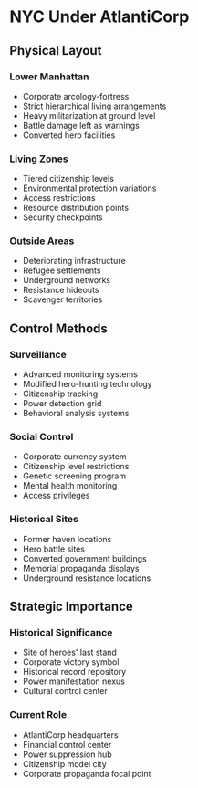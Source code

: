 # NYC Under AtlantiCorp

## Physical Layout

### Lower Manhattan
- Corporate arcology-fortress
- Strict hierarchical living arrangements
- Heavy militarization at ground level
- Battle damage left as warnings
- Converted hero facilities

### Living Zones
- Tiered citizenship levels
- Environmental protection variations
- Access restrictions
- Resource distribution points
- Security checkpoints

### Outside Areas
- Deteriorating infrastructure
- Refugee settlements
- Underground networks
- Resistance hideouts
- Scavenger territories

## Control Methods

### Surveillance
- Advanced monitoring systems
- Modified hero-hunting technology
- Citizenship tracking
- Power detection grid
- Behavioral analysis systems

### Social Control
- Corporate currency system
- Citizenship level restrictions
- Genetic screening program
- Mental health monitoring
- Access privileges

### Historical Sites
- Former haven locations
- Hero battle sites
- Converted government buildings
- Memorial propaganda displays
- Underground resistance locations

## Strategic Importance

### Historical Significance
- Site of heroes' last stand
- Corporate victory symbol
- Historical record repository
- Power manifestation nexus
- Cultural control center

### Current Role
- AtlantiCorp headquarters
- Financial control center
- Power suppression hub
- Citizenship model city
- Corporate propaganda focal point